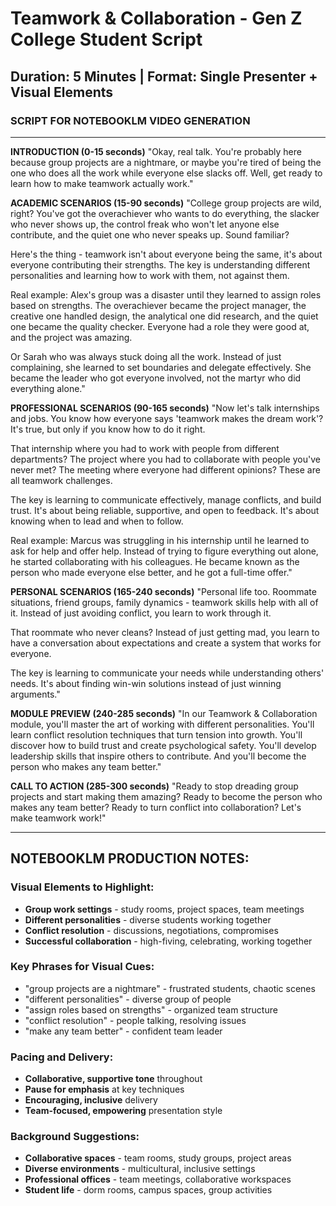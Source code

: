 # Teamwork & Collaboration - Gen Z College Student Script

## Duration: 5 Minutes | Format: Single Presenter + Visual Elements

### SCRIPT FOR NOTEBOOKLM VIDEO GENERATION

---

**INTRODUCTION (0-15 seconds)**
"Okay, real talk. You're probably here because group projects are a nightmare, or maybe you're tired of being the one who does all the work while everyone else slacks off. Well, get ready to learn how to make teamwork actually work."

**ACADEMIC SCENARIOS (15-90 seconds)**
"College group projects are wild, right? You've got the overachiever who wants to do everything, the slacker who never shows up, the control freak who won't let anyone else contribute, and the quiet one who never speaks up. Sound familiar?

Here's the thing - teamwork isn't about everyone being the same, it's about everyone contributing their strengths. The key is understanding different personalities and learning how to work with them, not against them.

Real example: Alex's group was a disaster until they learned to assign roles based on strengths. The overachiever became the project manager, the creative one handled design, the analytical one did research, and the quiet one became the quality checker. Everyone had a role they were good at, and the project was amazing.

Or Sarah who was always stuck doing all the work. Instead of just complaining, she learned to set boundaries and delegate effectively. She became the leader who got everyone involved, not the martyr who did everything alone."

**PROFESSIONAL SCENARIOS (90-165 seconds)**
"Now let's talk internships and jobs. You know how everyone says 'teamwork makes the dream work'? It's true, but only if you know how to do it right.

That internship where you had to work with people from different departments? The project where you had to collaborate with people you've never met? The meeting where everyone had different opinions? These are all teamwork challenges.

The key is learning to communicate effectively, manage conflicts, and build trust. It's about being reliable, supportive, and open to feedback. It's about knowing when to lead and when to follow.

Real example: Marcus was struggling in his internship until he learned to ask for help and offer help. Instead of trying to figure everything out alone, he started collaborating with his colleagues. He became known as the person who made everyone else better, and he got a full-time offer."

**PERSONAL SCENARIOS (165-240 seconds)**
"Personal life too. Roommate situations, friend groups, family dynamics - teamwork skills help with all of it. Instead of just avoiding conflict, you learn to work through it.

That roommate who never cleans? Instead of just getting mad, you learn to have a conversation about expectations and create a system that works for everyone.

The key is learning to communicate your needs while understanding others' needs. It's about finding win-win solutions instead of just winning arguments."

**MODULE PREVIEW (240-285 seconds)**
"In our Teamwork & Collaboration module, you'll master the art of working with different personalities. You'll learn conflict resolution techniques that turn tension into growth. You'll discover how to build trust and create psychological safety. You'll develop leadership skills that inspire others to contribute. And you'll become the person who makes any team better."

**CALL TO ACTION (285-300 seconds)**
"Ready to stop dreading group projects and start making them amazing? Ready to become the person who makes any team better? Ready to turn conflict into collaboration? Let's make teamwork work!"

---

## NOTEBOOKLM PRODUCTION NOTES:

### Visual Elements to Highlight:
- **Group work settings** - study rooms, project spaces, team meetings
- **Different personalities** - diverse students working together
- **Conflict resolution** - discussions, negotiations, compromises
- **Successful collaboration** - high-fiving, celebrating, working together

### Key Phrases for Visual Cues:
- "group projects are a nightmare" - frustrated students, chaotic scenes
- "different personalities" - diverse group of people
- "assign roles based on strengths" - organized team structure
- "conflict resolution" - people talking, resolving issues
- "make any team better" - confident team leader

### Pacing and Delivery:
- **Collaborative, supportive tone** throughout
- **Pause for emphasis** at key techniques
- **Encouraging, inclusive** delivery
- **Team-focused, empowering** presentation style

### Background Suggestions:
- **Collaborative spaces** - team rooms, study groups, project areas
- **Diverse environments** - multicultural, inclusive settings
- **Professional offices** - team meetings, collaborative workspaces
- **Student life** - dorm rooms, campus spaces, group activities






